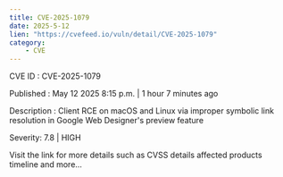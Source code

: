 ```yaml
---
title: CVE-2025-1079
date: 2025-5-12
lien: "https://cvefeed.io/vuln/detail/CVE-2025-1079"
category:
    - CVE
---
```


CVE ID : CVE-2025-1079

Published :  May 12
2025
8:15 p.m. | 1 hour
7 minutes ago

Description : Client RCE on macOS and Linux via improper symbolic link resolution in Google Web Designer's preview feature

Severity: 7.8 | HIGH

Visit the link for more details
such as CVSS details
affected products
timeline
and more...
